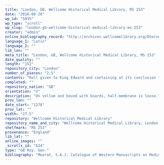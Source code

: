 ```yaml
---
title: "London, GB, Wellcome Historical Medical Library, MS 253"
date: "2016-09-28"
wp_id: "5035"
wp_type: "scroll"
wp_slug: "london-gb-wellcome-historical-medical-library-ms-253"
creator: "admin"
online_bibliography_record: "http://archives.wellcomelibrary.org/DServe/dserve.exe?dsqIni=Dserve.ini&dsqApp=Archive&dsqCmd=Show.tcl&dsqDb=Catalog&dsqPos=31&dsqSearch=%28%28text%29%3D%27roll%27%29"
language_1: "Latin"
language_2: ""
lib_lon: ""
meta_title: "London, GB, Wellcome Historical Medical Library, MS 253"
date_quality: ""
length: "152"
repository_city: "London"
number_of_pieces: "2.5"
contents: "Roll given to King Edward and containing at its conclusion the fees paid to Master Simon the Surgeon on 9th June 1278."
completed: ""
repository_nation: "GB"
orientation: "V"
description: "On vellum and bound with boards, half-membrane is loose."
prov_lon: ""
date_start: "1278"
prov_lat: ""
width: "27.5"
repository: "Wellcome Historical Medical Library"
repository_name_and_city: "Wellcome Historical Medical Library, London GB"
shelfmark: "MS 253"
provenance: "England"
lib_lat: ""
online_images: ""
_scrolls_id: "614"
type: "GB Roy. Gen."
bibliography: "Moorat, S.A.J. Catalogue of Western Manuscripts on Medicine and Science in the Wellcome Historical Medical Library. I. MSS. Written before 1650 A. D. London: The Wellcome Historical Medical Library, 1962. p.156.<br/> Smith, J. Beverley, and Llinos Smith. History of Merioneth II: The Middle Ages. Cardiff: University of Wales Press, 2001, p. 47.<br/> Smith, J. Beverley. Llywelyn Ap Gruffudd: Prince of Wales. Chicago: University of Chicago Press, 1998, pp. 426, 433, 449<br/> Taylor, A. J. P. Studies in Castles and Castle-Building. London: Hambledon, 1985, p. 178."
---
```



